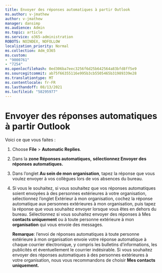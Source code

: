 ```yaml
---
title: Envoyer des réponses automatiques à partir Outlook
ms.author: v-jmathew
author: v-jmathew
manager: dansimp
ms.audience: Admin
ms.topic: article
ms.service: o365-administration
ROBOTS: NOINDEX, NOFOLLOW
localization_priority: Normal
ms.collection: Adm_O365
ms.custom:
- "9000761"
- "7254"
ms.openlocfilehash: 0ed306ba7eec3256f6d25b642564a83bfd8ff5e9
ms.sourcegitcommit: ab75f66355116e995b3cb5505465b31989339e28
ms.translationtype: MT
ms.contentlocale: fr-FR
ms.lasthandoff: 08/13/2021
ms.locfileid: "58295977"
---
```

# <a name="send-automatic-replies-from-outlook"></a>Envoyer des réponses automatiques à partir Outlook

Voici ce que vous faites :

1. Choose **File**  >  **Automatic Replies**.
2. Dans la **zone Réponses automatiques,** **sélectionnez Envoyer des réponses automatiques.**
3. Dans l’onglet **Au sein de mon organisation**, tapez la réponse que vous voulez envoyer à vos collègues lors de vos absences du bureau.
4. Si vous le souhaitez, si vous souhaitez que vos réponses  automatiques soient envoyées  à des personnes extérieures à votre organisation, sélectionnez l’onglet Extérieur à mon organisation, cochez la réponse automatique aux personnes extérieures à mon organisation, puis tapez la réponse que vous souhaitez envoyer lorsque vous êtes en dehors du bureau. Sélectionnez si vous souhaitez envoyer des réponses à Mes **contacts uniquement** ou à toute personne extérieure à mon **organisation** qui vous envoie des messages.

    **Remarque**: l’envoi  de réponses automatiques à toute personne extérieure à mon organisation envoie votre réponse automatique à chaque courrier électronique, y compris les bulletins d’informations, les publicités et éventuellement le courrier indésirable. Si vous souhaitez envoyer des réponses automatiques à des personnes extérieures à votre organisation, nous vous recommandons de choisir **Mes contacts uniquement.**

